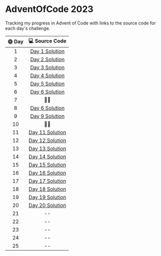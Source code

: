 # AdventOfCode 2023

Tracking my progress in Advent of Code with links to the source code for each day's challenge.

|      🌞 Day       |                                               💻 Source Code                                               |
|:-----------------:|:----------------------------------------------------------------------------------------------------------:|
|         1         |  [Day 1 Solution](https://github.com/see-quick/AdventOfCode/blob/main/_2023/src/advent/of/code/day1.java)  |
|         2         |  [Day 2 Solution](https://github.com/see-quick/AdventOfCode/blob/main/_2023/src/advent/of/code/day2.java)  |
|         3         |  [Day 3 Solution](https://github.com/see-quick/AdventOfCode/blob/main/_2023/src/advent/of/code/day3.java)  |
|         4         |  [Day 4 Solution](https://github.com/see-quick/AdventOfCode/blob/main/_2023/src/advent/of/code/day4.java)  |
|         5         |  [Day 5 Solution](https://github.com/see-quick/AdventOfCode/blob/main/_2023/src/advent/of/code/day5.java)  |
|         6         |  [Day 6 Solution](https://github.com/see-quick/AdventOfCode/blob/main/_2023/src/advent/of/code/day6.java)  |
|         7         |                                                    🧐💩                                                    |
|         8         |  [Day 6 Solution](https://github.com/see-quick/AdventOfCode/blob/main/_2023/src/advent/of/code/day8.java)  |
|         9         |  [Day 9 Solution](https://github.com/see-quick/AdventOfCode/blob/main/_2023/src/advent/of/code/day9.java)  |
|        10         |                                                    🧐💩                                                    |
|        11         | [Day 11 Solution](https://github.com/see-quick/AdventOfCode/blob/main/_2023/src/advent/of/code/day11.java) |
|        12         | [Day 12 Solution](https://github.com/see-quick/AdventOfCode/blob/main/_2023/src/advent/of/code/day12.java) |
|        13         | [Day 13 Solution](https://github.com/see-quick/AdventOfCode/blob/main/_2023/src/advent/of/code/day13.java) |
|        14         | [Day 14 Solution](https://github.com/see-quick/AdventOfCode/blob/main/_2023/src/advent/of/code/day14.java) |
|        15         | [Day 15 Solution](https://github.com/see-quick/AdventOfCode/blob/main/_2023/src/advent/of/code/day15.java) |
|        16         | [Day 16 Solution](https://github.com/see-quick/AdventOfCode/blob/main/_2023/src/advent/of/code/day16.java) |
|        17         | [Day 17 Solution](https://github.com/see-quick/AdventOfCode/blob/main/_2023/src/advent/of/code/day17.java) |
|        18         | [Day 18 Solution](https://github.com/see-quick/AdventOfCode/blob/main/_2023/src/advent/of/code/day18.java) |
|        19         | [Day 19 Solution](https://github.com/see-quick/AdventOfCode/blob/main/_2023/src/advent/of/code/day19.java) |
|        20         | [Day 20 Solution](https://github.com/see-quick/AdventOfCode/blob/main/_2023/src/advent/of/code/day20.java) |
|        21         |                                                     --                                                     |
|        22         |                                                     --                                                     |
|        23         |                                                     --                                                     |
|        24         |                                                     --                                                     |
|        25         |                                                     --                                                     |
